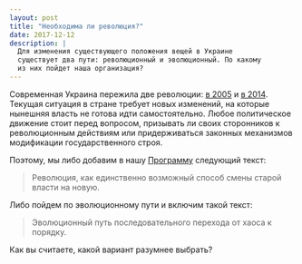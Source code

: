 ```yaml
---
layout: post
title: "Необходима ли революция?"
date: 2017-12-12
description: |
  Для изменения существующего положения вещей в Украине
  существует два пути: революционный и эволюционный. По какому
  из них пойдет наша организация?
---
```


Современная Украина пережила две революции:
[в 2005](https://ru.wikipedia.org/wiki/%D0%9E%D1%80%D0%B0%D0%BD%D0%B6%D0%B5%D0%B2%D0%B0%D1%8F_%D1%80%D0%B5%D0%B2%D0%BE%D0%BB%D1%8E%D1%86%D0%B8%D1%8F)
и
[в 2014](https://ru.wikipedia.org/wiki/%D0%95%D0%B2%D1%80%D0%BE%D0%BC%D0%B0%D0%B9%D0%B4%D0%B0%D0%BD).
Текущая ситуация в стране требует новых изменений, на которые
нынешняя власть не готова идти самостоятельно. Любое политическое
движение стоит перед вопросом, призывать ли своих сторонников
к революционным действиям или придерживаться законных механизмов
модификации государственного строя.

Поэтому, мы либо добавим в нашу [Программу](/program.html) следующий текст:

> Революция, как единственно возможный способ смены старой власти на новую.

Либо пойдем по эволюционному пути и включим такой текст:

> Эволюционный путь последовательного перехода от хаоса к порядку.

Как вы считаете, какой вариант разумнее выбрать?
